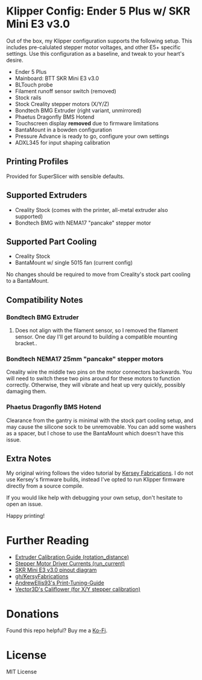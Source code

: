 # Klipper Config: Ender 5 Plus w/ SKR Mini E3 v3.0

Out of the box, my Klipper configuration supports the following setup. This includes pre-calulated stepper motor voltages, and other E5+ specific settings. Use this configuration as a baseline, and tweak to your heart's desire.

- Ender 5 Plus
- Mainboard: BTT SKR Mini E3 v3.0
- BLTouch probe
- Filament runoff sensor switch (removed)
- Stock rails
- Stock Creality stepper motors (X/Y/Z)
- Bondtech BMG Extruder (right variant, unmirrored)
- Phaetus Dragonfly BMS Hotend
- Touchscreen display **removed** due to firmware limitations
- BantaMount in a bowden configuration
- Pressure Advance is ready to go, configure your own settings
- ADXL345 for input shaping calibration

## Printing Profiles

Provided for SuperSlicer with sensible defaults.

## Supported Extruders
- Creality Stock (comes with the printer, all-metal extruder also supported)
- Bondtech BMG with NEMA17 "pancake" stepper motor

## Supported Part Cooling
- Creality Stock
- BantaMount w/ single 5015 fan (current config)

No changes should be required to move from Creality's stock part cooling to a BantaMount.

## Compatibility Notes

### Bondtech BMG Extruder

1. Does not align with the filament sensor, so I removed the filament sensor. One day I'll get around to building a compatible mounting bracket..

### Bondtech NEMA17 25mm "pancake" stepper motors

Creality wire the middle two pins on the motor connectors backwards. You will need to switch these two pins around for these motors to function correctly. Otherwise, they will vibrate and heat up very quickly, possibly damaging them.

### Phaetus Dragonfly BMS Hotend

Clearance from the gantry is minimal with the stock part cooling setup, and may cause the silicone sock to be unremovable. You can add some washers as a spacer, but I chose to use the BantaMount which doesn't have this issue.

## Extra Notes

My original wiring follows the video tutorial by [Kersey Fabrications](https://www.youtube.com/watch?v=VAXY3GkgTyY). I do not use Kersey's firmware builds, instead I've opted to run Klipper firmware directly from a source compile.

If you would like help with debugging your own setup, don't hesitate to open an issue.

Happy printing!

# Further Reading

- [Extruder Calibration Guide (rotation_distance)](https://www.klipper3d.org/Rotation_Distance.html)
- [Stepper Motor Driver Currents (run_current)](https://docs.vorondesign.com/community/howto/120decibell/calculating_driver_current.html)
- [SKR Mini E3 v3.0 pinout diagram](https://github.com/bigtreetech/BIGTREETECH-SKR-mini-E3/blob/master/hardware/BTT%20SKR%20MINI%20E3%20V3.0/Hardware/BTT%20E3%20SKR%20MINI%20V3.0_PIN.pdf)
- [gh/KersyFabrications](https://github.com/KerseyFabrications)
- [AndrewEllis93's Print-Tuning-Guide](https://github.com/AndrewEllis93/Print-Tuning-Guide)
- [Vector3D's Califlower (for X/Y stepper calibration)](https://vector3d.co.uk/product/vector-3d-printer-calibration-and-test-suite/)

# Donations

Found this repo helpful? Buy me a [Ko-Fi](https://ko-fi.com/tinyfluffs_).

# License

MIT License
